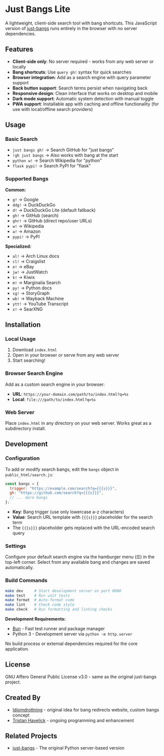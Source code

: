 # Just Bangs Lite

A lightweight, client-side search tool with bang shortcuts. This JavaScript version of [just-bangs](https://github.com/thavelick/just-bangs) runs entirely in the browser with no server dependencies.

## Features

- **Client-side only**: No server required - works from any web server or locally
- **Bang shortcuts**: Use `query gh!` syntax for quick searches
- **Browser integration**: Add as a search engine with query parameter support
- **Back button support**: Search terms persist when navigating back
- **Responsive design**: Clean interface that works on desktop and mobile
- **Dark mode support**: Automatic system detection with manual toggle
- **PWA support**: Installable app with caching and offline functionality (for use with local/offline search providers)

## Usage

### Basic Search

- `just bangs gh!` → Search GitHub for "just bangs"
- `!gh just bangs` → Also works with bang at the start
- `python w!` → Search Wikipedia for "python"
- `flask pypi!` → Search PyPI for "flask"

### Supported Bangs

**Common:**

- `g!` → Google
- `ddg!` → DuckDuckGo
- `d!` → DuckDuckGo Lite (default fallback)
- `gh!` → GitHub (search)
- `ghr!` → GitHub (direct repo/user URLs)
- `w!` → Wikipedia
- `a!` → Amazon
- `pypi!` → PyPI

**Specialized:**

- `al!` → Arch Linux docs
- `cl!` → Craigslist
- `e!` → eBay
- `jw!` → JustWatch
- `k!` → Kiwix
- `m!` → Marginalia Search
- `py!` → Python docs
- `sg!` → StoryGraph
- `wb!` → Wayback Machine
- `ytt!` → YouTube Transcript
- `x!` → SearXNG

## Installation

### Local Usage

1. Download `index.html`
2. Open in your browser or serve from any web server
3. Start searching!

### Browser Search Engine

Add as a custom search engine in your browser:

- **URL**: `https://your-domain.com/path/to/index.html?q=%s`
- **Local**: `file:///path/to/index.html?q=%s`

### Web Server

Place `index.html` in any directory on your web server. Works great as a subdirectory install.

## Development

### Configuration

To add or modify search bangs, edit the `bangs` object in `public_html/search.js`:

```javascript
const bangs = {
  trigger: "https://example.com/search?q={{{s}}}",
  gh: "https://github.com/search?q={{{s}}}",
  // ... more bangs
};
```

- **Key**: Bang trigger (use only lowercase a-z characters)
- **Value**: Search URL template with `{{{s}}}` placeholder for the search term
- The `{{{s}}}` placeholder gets replaced with the URL-encoded search query

### Settings

Configure your default search engine via the hamburger menu (☰) in the top-left corner. Select from any available bang and changes are saved automatically.

### Build Commands

```bash
make dev     # Start development server on port 8000
make test    # Run unit tests
make format  # Auto-format code
make lint    # Check code style
make check   # Run formatting and linting checks
```

**Development Requirements:**
- [Bun](https://bun.sh/) - Fast test runner and package manager
- Python 3 - Development server via `python -m http.server`

No build process or external dependencies required for the core application.

## License

GNU Affero General Public License v3.0 - same as the original just-bangs project.

## Created By

- [Idiomdrottning](https://idiomdrottning.org/about) - original idea for bang redirects website, custom bangs concept
- [Tristan Havelick](https://tristanhavelick.com) - ongoing programming and enhancement

## Related Projects

- [just-bangs](https://github.com/thavelick/just-bangs) - The original Python server-based version
